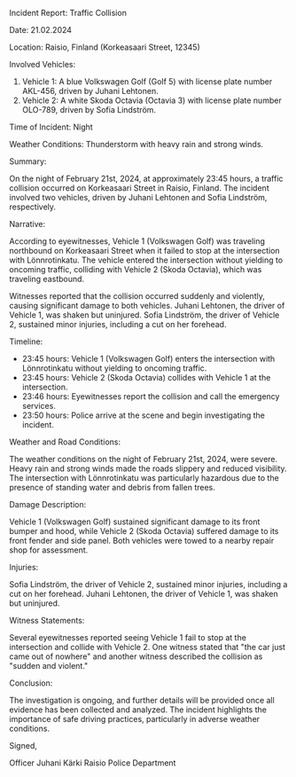 Incident Report: Traffic Collision

Date: 21.02.2024

Location: Raisio, Finland (Korkeasaari Street, 12345)

Involved Vehicles:

1. Vehicle 1: A blue Volkswagen Golf (Golf 5) with license plate number AKL-456, driven by Juhani Lehtonen.
2. Vehicle 2: A white Skoda Octavia (Octavia 3) with license plate number OLO-789, driven by Sofia Lindström.

Time of Incident: Night

Weather Conditions: Thunderstorm with heavy rain and strong winds.

Summary:

On the night of February 21st, 2024, at approximately 23:45 hours, a traffic collision occurred on Korkeasaari Street in Raisio, Finland. The incident involved two vehicles, driven by Juhani Lehtonen and Sofia Lindström, respectively.

Narrative:

According to eyewitnesses, Vehicle 1 (Volkswagen Golf) was traveling northbound on Korkeasaari Street when it failed to stop at the intersection with Lönnrotinkatu. The vehicle entered the intersection without yielding to oncoming traffic, colliding with Vehicle 2 (Skoda Octavia), which was traveling eastbound.

Witnesses reported that the collision occurred suddenly and violently, causing significant damage to both vehicles. Juhani Lehtonen, the driver of Vehicle 1, was shaken but uninjured. Sofia Lindström, the driver of Vehicle 2, sustained minor injuries, including a cut on her forehead.

Timeline:

* 23:45 hours: Vehicle 1 (Volkswagen Golf) enters the intersection with Lönnrotinkatu without yielding to oncoming traffic.
* 23:45 hours: Vehicle 2 (Skoda Octavia) collides with Vehicle 1 at the intersection.
* 23:46 hours: Eyewitnesses report the collision and call the emergency services.
* 23:50 hours: Police arrive at the scene and begin investigating the incident.

Weather and Road Conditions:

The weather conditions on the night of February 21st, 2024, were severe. Heavy rain and strong winds made the roads slippery and reduced visibility. The intersection with Lönnrotinkatu was particularly hazardous due to the presence of standing water and debris from fallen trees.

Damage Description:

Vehicle 1 (Volkswagen Golf) sustained significant damage to its front bumper and hood, while Vehicle 2 (Skoda Octavia) suffered damage to its front fender and side panel. Both vehicles were towed to a nearby repair shop for assessment.

Injuries:

Sofia Lindström, the driver of Vehicle 2, sustained minor injuries, including a cut on her forehead. Juhani Lehtonen, the driver of Vehicle 1, was shaken but uninjured.

Witness Statements:

Several eyewitnesses reported seeing Vehicle 1 fail to stop at the intersection and collide with Vehicle 2. One witness stated that "the car just came out of nowhere" and another witness described the collision as "sudden and violent."

Conclusion:

The investigation is ongoing, and further details will be provided once all evidence has been collected and analyzed. The incident highlights the importance of safe driving practices, particularly in adverse weather conditions.

Signed,

Officer Juhani Kärki
Raisio Police Department